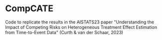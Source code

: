# CompCATE
Code to replicate the results in the AISTATS23 paper "Understanding the Impact of Competing Risks on Heterogeneous Treatment Effect Estimation from Time-to-Event Data" (Curth &amp; van der Schaar, 2023)
